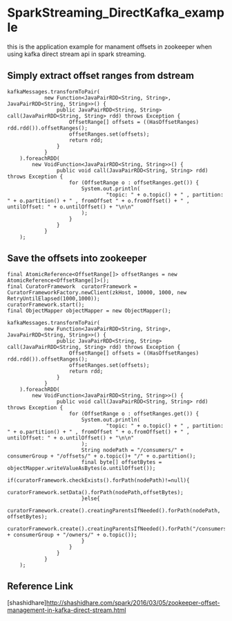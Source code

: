 # SparkStreaming_DirectKafka_example
this is the application example for manament offsets in zookeeper when using kafka direct stream api in spark streaming.  

## Simply extract offset ranges from dstream

    kafkaMessages.transformToPair(
                new Function<JavaPairRDD<String, String>, JavaPairRDD<String, String>>() {
                    public JavaPairRDD<String, String> call(JavaPairRDD<String, String> rdd) throws Exception {
                        OffsetRange[] offsets = ((HasOffsetRanges) rdd.rdd()).offsetRanges();
                        offsetRanges.set(offsets);
                        return rdd;
                    }
                }
        ).foreachRDD(
            new VoidFunction<JavaPairRDD<String, String>>() {
                    public void call(JavaPairRDD<String, String> rdd) throws Exception {
                        for (OffsetRange o : offsetRanges.get()) {
                            System.out.println(
                                    "topic: " + o.topic() + " , partition: " + o.partition() + " , fromOffset " + o.fromOffset() + " , untilOffset: " + o.untilOffset() + "\n\n"
                            );
                        }
                    }
                }
        );  
        
## Save the offsets into zookeeper

    final AtomicReference<OffsetRange[]> offsetRanges = new AtomicReference<OffsetRange[]>();
    final CuratorFramework  curatorFramework = CuratorFrameworkFactory.newClient(zkHost, 10000, 1000, new RetryUntilElapsed(1000,1000));
    curatorFramework.start();
    final ObjectMapper objectMapper = new ObjectMapper();
    
    kafkaMessages.transformToPair(
                new Function<JavaPairRDD<String, String>, JavaPairRDD<String, String>>() {
                    public JavaPairRDD<String, String> call(JavaPairRDD<String, String> rdd) throws Exception {
                        OffsetRange[] offsets = ((HasOffsetRanges) rdd.rdd()).offsetRanges();
                        offsetRanges.set(offsets);
                        return rdd;
                    }
                }
        ).foreachRDD(
            new VoidFunction<JavaPairRDD<String, String>>() {
                    public void call(JavaPairRDD<String, String> rdd) throws Exception {
                        for (OffsetRange o : offsetRanges.get()) {
                            System.out.println(
                                    "topic: " + o.topic() + " , partition: " + o.partition() + " , fromOffset " + o.fromOffset() + " , untilOffset: " + o.untilOffset() + "\n\n"
                            );
                            String nodePath = "/consumers/" + consumerGroup + "/offsets/" + o.topic()+ "/" + o.partition();
                            final byte[] offsetBytes = objectMapper.writeValueAsBytes(o.untilOffset());
                            if(curatorFramework.checkExists().forPath(nodePath)!=null){
                                curatorFramework.setData().forPath(nodePath,offsetBytes);
                            }else{
                                curatorFramework.create().creatingParentsIfNeeded().forPath(nodePath, offsetBytes);
                                curatorFramework.create().creatingParentsIfNeeded().forPath("/consumers/" + consumerGroup + "/owners/" + o.topic());
                            }
                        }
                    }
                }
        );  
        
        
## Reference Link
[shashidhare]http://shashidhare.com/spark/2016/03/05/zookeeper-offset-management-in-kafka-direct-stream.html
        
        

   
   
 
